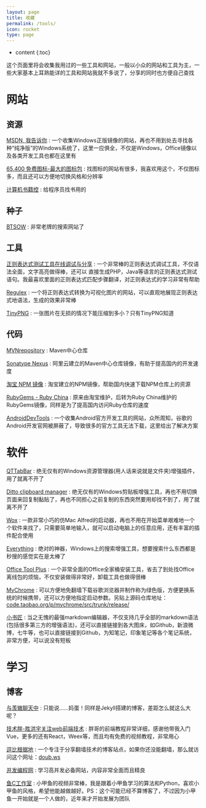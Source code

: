 ```yaml
---
layout: page
title: 收藏
permalink: /tools/
icon: rocket
type: page
---
```


* content
{:toc}

这个页面里将会收集我用过的一些工具和网站，一般以小众的网站和工具为主，一些大家基本上耳熟能详的工具和网站我就不多说了，分享的同时也方便自己查找

# 网站

## 资源
[MSDN, 我告诉你](https://msdn.itellyou.cn/)
: 一个收集Windows正版镜像的网站，再也不用到处去寻找各种“纯净版”的Windows系统了，这里一应俱全，不仅是Windows，Office镜像以及各类开发工具也都在这里有

[65,400 免费图标-最大的图标包](https://icons8.cn/)
: 找图标的网站有很多，我喜欢用这个，不仅图标多，而且还可以方便地切换风格和分辨率

[计算机书籍控](http://bestcbooks.com/)
: 给程序员找书用的

## 种子
[BTSOW](https://btso.pw/)
: 非常老牌的搜索网站了

## 工具
[正则表达式测试工具在线调试与分享](http://regex.zjmainstay.cn/)
: 一个非常棒的正则表达式调试工具，不仅语法全面，文字高亮做得棒，还可以 直接生成PHP，Java等语言的正则表达式测试语句。我最喜欢里面的正则表达式匹配步骤翻译，对正则表达式的学习非常有帮助

[Regulex](https://jex.im/regulex/)
: 一个将正则表达式转换为可视化图片的网站，可以直观地展现正则表达式地语法，生成的效果非常棒

[TinyPNG](https://tinypng.com/)
: 一张图片在无损的情况下能压缩到多小？只有TinyPNG知道

## 代码
[MVNrepository](https://mvnrepository.com/)
: Maven中心仓库

[Sonatype Nexus](http://maven.aliyun.com/nexus/)
: 阿里云建立的Maven中心仓库镜像，有助于提高国内的开发速度

[淘宝 NPM 镜像](https://npm.taobao.org/)
: 淘宝建立的NPM镜像，帮助国内快速下载NPM仓库上的资源

[RubyGems - Ruby China](http://gems.ruby-china.org/)
: 原来由淘宝维护，后转为Ruby China维护的RubyGems镜像，同样是为了提高国内访问Ruby仓库的速度

[AndroidDevTools](http://www.androiddevtools.cn/)
: 一个收集Android官方开发工具的网站，众所周知，谷歌的Android开发官网被屏蔽了，导致很多的官方工具无法下载，这里给出了解决方案

# 软件
[QTTabBar](http://qttabbar.wikidot.com/)
: 绝无仅有的Windows资源管理器(用人话来说就是文件夹)增强插件，用了就离不开了

[Ditto clipboard manager](http://ditto-cp.sourceforge.net/)
: 绝无仅有的Windows剪贴板增强工具，再也不用切换页面来回复制黏贴了，再也不同担心之前复制的东西突然要用却找不到了，用了就离不开了

[Wox](http://www.wox.one/)
: 一款非常小巧的仿Mac Alfred的启动器，再也不用在开始菜单艰难地一个个软件来找了，只需要简单地输入，就可以启动电脑上的任意应用，还有丰富的插件配合使用

[Everything](https://www.voidtools.com/)
: 绝对的神器，Windows上的搜索增强工具，想要搜索什么东西都是秒搜的感觉实在是太棒了

[Office Tool Plus](https://otp.landian.la/index.html)
: 一个非常全面的Office全家桶安装工具，省去了到处找Office离线包的烦恼，不仅安装做得非常好，卸载工具也做得很棒

[MyChrome](https://bbs.kafan.cn/thread-1725205-1-1.html)
: 可以方便地免翻墙下载谷歌浏览器并制作称为绿色版，方便更换系统的时候携带，还可以方便地指定启动参数。另贴上源码仓库地址：[code.taobao.org/p/mychrome/src/trunk/release/](http://code.taobao.org/p/mychrome/src/trunk/release/)

[小书匠](http://soft.xiaoshujiang.com/)
: 当之无愧的最强markdown编辑器，不仅支持几乎全部的markdown语法(包括很多第三方的增强语法)，还可以直接链接到各大图床，如Github，新浪微博，七牛等，也可以直接链接到Github，为知笔记，印象笔记等各个笔记系统，非常方便，可以说没有短板

# 学习

## 博客

[与羡辙聊天中](http://zhangwenli.com/)
: 只能说……妈蛋！同样是Jekyll搭建的博客，差距怎么就这么大呢？

[技术胖-胜洪宇关注web前端技术](http://jspang.com/)
: 胖哥的前端教程非常详细，感谢他带我入门Vue，更多的还有React，Weex等，而且均有免费的视频教程，非常用心

[逗比根据地](https://doub.io/)
: 一个专注于分享翻墙技术的博客站点，如果你还没能翻墙，那么就访问这个网址：[doub.ws](https://doub.ws/)

[并发编程网](http://ifeve.com/)
: 学习高并发必备网站，内容非常全面而且精良

[鱼C工作室](http://www.fishc.com/)
: 小甲鱼的视频非常棒，我是跟着小甲鱼学习的算法和Python，喜欢小甲鱼的风格，希望他能越做越好。PS：这个可能已经不算博客了，不过因为小甲鱼一开始就是一个人做的，近年来才开始发展为团队
